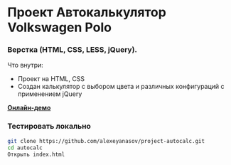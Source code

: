 # Проект Автокалькулятор Volkswagen Polo

### Верстка (HTML, CSS, LESS, jQuery). 

Что внутри:

  - Проект на HTML, CSS
  - Создан калькулятор с выбором цвета и различных конфигураций с применением jQuery

[**Онлайн-демо**](https://alexeyanasov.github.io/project-autocalc/)


### Тестировать локально

```sh
git clone https://github.com/alexeyanasov/project-autocalc.git
cd autocalc
Открыть index.html
```